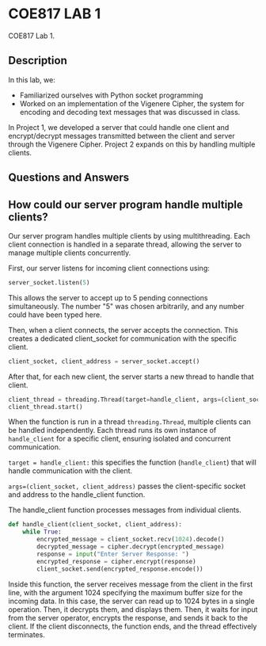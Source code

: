 # COE817 LAB 1

COE817 Lab 1. 
## Description

In this lab, we:
- Familiarized ourselves with Python socket programming
- Worked on an implementation of the Vigenere Cipher, the system for encoding and decoding text messages that was discussed in class.

In Project 1, we developed a server that could handle one client and encrypt/decrypt messages transmitted between the client and server through the Vigenere Cipher. Project 2 expands on this by handling multiple clients. 
## Questions and Answers

## How could our server program handle multiple clients? 
Our server program handles multiple clients by using multithreading. Each client connection is handled in a separate thread, allowing the server to manage multiple clients concurrently. 

First, our server listens for incoming client connections using:
```python
server_socket.listen(5)
```
This allows the server to accept up to 5 pending connections simultaneously. The number "5" was chosen arbitrarily, and any number could have been typed here.

Then, when a client connects, the server accepts the connection. This creates a dedicated client_socket for communication with the specific client.
```python
client_socket, client_address = server_socket.accept()
```

After that, for each new client, the server starts a new thread to handle that client. 
```python
client_thread = threading.Thread(target=handle_client, args=(client_socket, client_address))
client_thread.start()
```
When the function is run in a thread ```threading.Thread```, multiple clients can be handled independently. Each thread runs its own instance of ```handle_client``` for a specific client, ensuring isolated and concurrent communication. 

```target = handle_client:``` this specifies the function (```handle_client```) that will handle communication with the client. 

```args=(client_socket, client_address)``` passes the client-specific socket and address to the handle_client function. 

The handle_client function processes messages from individual clients. 
```python
def handle_client(client_socket, client_address):
    while True:
        encrypted_message = client_socket.recv(1024).decode()
        decrypted_message = cipher.decrypt(encrypted_message)
        response = input("Enter Server Response: ")
        encrypted_response = cipher.encrypt(response)
        client_socket.send(encrypted_response.encode())
```
Inside this function, the server receives message from the client in the first line, with the argument 1024 specifying the maximum buffer size for the incoming data. In this case, the server can read up to 1024 bytes in a single operation. Then, it decrypts them, and displays them. Then, it waits for input from the server operator, encrypts the response, and sends it back to the client. If the client disconnects, the function ends, and the thread effectively terminates. 


